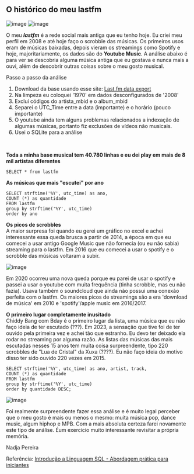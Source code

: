 ## O histórico do meu lastfm
 
![image](https://github.com/nadjapereira/lastfm/assets/11997614/5edfa218-1ae0-4189-ac93-6630e1624442)
![image](https://github.com/nadjapereira/lastfm/assets/11997614/96bfb5b8-d0a9-4ad8-8ae1-e7a67f55280c)


O meu **_lastfm_** é a rede social mais antiga que eu tenho hoje. Eu criei meu perfil em 2008 e até hoje faço o scrobble das músicas. Os primeiros usos eram de músicas baixadas, depois vieram os streamings como Spotify e hoje, majoritariamente, os dados são do **Youtube Music**. A análise abaixo é para ver se descobria alguma música antiga que eu gostava e nunca mais a ouvi, além de descobrir outras coisas sobre o meu gosto musical.  

Passo a passo da análise
1. Download da base usando esse site: [Last.fm data export](https://mainstream.ghan.nl/export.html)
2. Na limpeza eu coloquei '1970' em dados desconfigurados de '2008'
3. Excluí códigos do artista_mbid e o album_mbid 
4. Separei o UTC_Time entre a data (importante) e o horário (pouco importante)
5. O youtube ainda tem alguns problemas relacionados a indexação de algumas músicas, portanto fiz exclusões de vídeos não musicais.
6. Usei o SQLite para a análise  </br> 
</br>

**Toda a minha base musical tem 40.780 linhas e eu dei play em mais de 8 mil artistas diferentes** 
````
SELECT * from lastfm 
````

**As músicas que mais "escutei" por ano** 

```` 
SELECT strftime('%Y', utc_time) as ano,
COUNT (*) as quantidade
FROM lastfm
group by strftime('%Y', utc_time)
order by ano
```` 

**Os picos de scrobbles**</br> 
A maior surpresa foi quando eu gerei um gráfico no excel e achei interessante essa queda brusca a partir de 2014, a época em que eu comecei a usar antigo Google Music que não fornecia (ou eu não sabia) streaming para o lastfm. Em 2016 que eu comecei a usar o spotify e o scrobble das músicas voltaram a subir. 

![image](https://github.com/nadjapereira/lastfm/assets/11997614/2e12aa58-4d8e-49e7-9eb4-c837b0c9f4d9)


Em 2020 ocorreu uma nova queda porque eu parei de usar o spotify e passei a usar o youtube com muita frequência (tinha scrobble, mas eu não fazia). Usava também o soundcloud que ainda não possui uma conexão perfeita com o lastfm. Os maiores picos de streamings são a era 'download de música' em 2010 e 'spotify'/apple music em 2016/2017. 

**O primeiro lugar completamente inusitado** </br>
Chiddy Bang com Bday é o primeiro lugar da lista, uma música que eu não faço ideia de ter escutado (???). Em 2023, a sensação que tive foi de ter ouvido pela primeira vez e achei tão que estranho. Eu devo ter deixado ela rodar no streaming por alguma razão. As listas das músicas das mais escutadas nesses 15 anos tem muita coisa surpreendente, tipo 220 scrobbles de "Lua de Cristal" da Xuxa (????). Eu não faço ideia do motivo disso ter sido ouvido 220 vezes em 2015. 

```` 
SELECT strftime('%Y', utc_time) as ano, artist, track,
COUNT (*) as quantidade
FROM lastfm
group by strftime('%Y', utc_time)
order by quantidade DESC;
```` 

![image](https://github.com/nadjapereira/lastfm/assets/11997614/b516f76c-69aa-4ecc-a00d-5aca4dcacab4)


Foi realmente surpreendente fazer essa análise e é muito legal perceber que o meu gosto é mais ou menos o mesmo: muita música pop, dance music, algum hiphop e MPB. Com a mais absoluta certeza farei novamente este tipo de análise. Éum exercício muito interessante revisitar a própria memória. 


Nadja Pereira

Referência: [Introdução a Linguagem SQL - Abordagem prática para iniciantes](https://amzn.to/46yCnnS)


